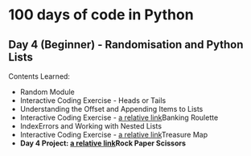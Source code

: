 # 100 days of code in Python

## Day 4 (Beginner) - Randomisation and Python Lists
Contents Learned:

- Random Module
- Interactive Coding Exercise - Heads or Tails
- Understanding the Offset and Appending Items to Lists
- Interactive Coding Exercise - [a relative link](banking_roulette.py)Banking Roulette
- IndexErrors and Working with Nested Lists
- Interactive Coding Exercise - [a relative link](treasure_map.py)Treasure Map
- **Day 4 Project: [a relative link](main.py)Rock Paper Scissors**
